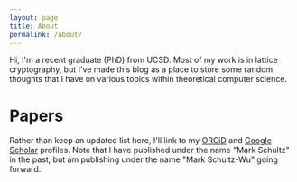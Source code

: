 ```yaml
---
layout: page
title: About
permalink: /about/
---
```


Hi, I'm a recent graduate (PhD) from UCSD.
Most of my work is in lattice cryptography, but I've made this blog as a place
to store some random thoughts that I have on various topics within theoretical
computer science.




# Papers

Rather than keep an updated list here, I'll link to my [ORCiD](https://orcid.org/0000-0001-5761-9662) and [Google Scholar](https://scholar.google.com/citations?user=gkiE2lMAAAAJ&hl=en&oi=ao) profiles.
Note that I have published under the name "Mark Schultz" in the past, but am publishing under the name "Mark Schultz-Wu" going forward.
